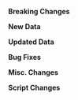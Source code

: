 **Breaking Changes**

**New Data**

**Updated Data**

**Bug Fixes**

**Misc. Changes**

**Script Changes**